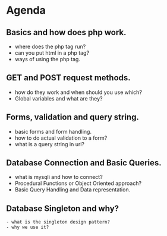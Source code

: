 # Agenda
 ## Basics and how does php work.
  - where does the php tag run?
  - can you put html in a php tag?
  - ways of using the php tag.

## GET and POST request methods.
  - how do they work and when should you use which?
  - Global variables and what are they?

## Forms, validation and query string.
  - basic forms and form handling.
  - how to do actual validation to a form?
  - what is a query string in url?

## Database Connection and Basic Queries.
  - what is mysqli and how to connect?
  - Procedural Functions or Object Oriented approach?
  - Basic Query Handling and Data representation.

## Database Singleton and why?
    - what is the singleton design pattern?
    - why we use it?
